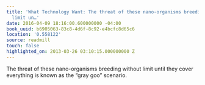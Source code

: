 ```yaml
---
title: 'What Technology Want: The threat of these nano-organisms breeding without
  limit un…'
date: 2016-04-09 18:16:00.600000000 -04:00
book_uuid: b6905063-83c8-4d6f-8c92-e4bcfc8d65c6
location: '0.558122'
source: readmill
touch: false
highlighted_on: 2013-03-26 03:10:15.000000000 Z
---
```


The threat of these nano-organisms breeding without limit until they cover everything is known as the “gray goo” scenario.